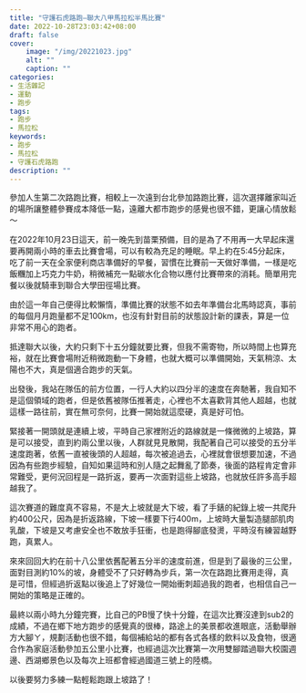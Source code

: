```yaml
---
title: "守護石虎路跑—聯大八甲馬拉松半馬比賽"
date: 2022-10-28T23:03:42+08:00
draft: false
cover:
    image: "/img/20221023.jpg"
    alt: ""
    caption: ""
categories: 
- 生活雜記
- 運動
- 跑步
tags: 
- 跑步
- 馬拉松
keywords:
- 跑步
- 馬拉松
- 守護石虎路跑
description: ""
---
```

參加人生第二次路跑比賽，相較上一次遠到台北參加路跑比賽，這次選擇離家叫近的場所讓整體參賽成本降低一點，遠離大都市跑步的感覺也很不錯，更讓心情放鬆～

在2022年10月23日這天，前一晚先到苗栗預備，目的是為了不用再一大早起床還要再開兩小時的車去比賽會場，可以有較為充足的睡眠。早上約在5:45分起床，吃了前一天在全家便利商店準備好的早餐，習慣在比賽前一天做好準備，一樣是吃飯糰加上巧克力牛奶，稍微補充一點碳水化合物以應付比賽帶來的消耗。簡單用完餐以後就騎車到聯合大學田徑場比賽。

由於這一年自己便得比較懶惰，準備比賽的狀態不如去年準備台北馬時認真，事前的每個月月跑量都不足100km，也沒有針對目前的狀態設計新的課表，算是一位非常不用心的跑者。

抵達聯大以後，大約只剩下十五分鐘就要比賽，但我不需寄物，所以時間上也算充裕，就在比賽會場附近稍微跑動一下身體，也就大概可以準備開始，天氣稍涼、太陽也不大，真是個適合跑步的天氣。

出發後，我站在隊伍的前方位置，一行人大約以四分半的速度在奔馳著，我自知不是這個領域的跑者，但是依舊被隊伍推著走，心裡也不太喜歡背其他人超越，也就這樣一路往前，實在無可奈何，比賽一開始就這麼硬，真是好可怕。

緊接著一開頭就是連續上坡，平時自己家裡附近的路線就是一條微微的上坡路，算是可以接受，直到約兩公里以後，人群就見見散開，我配著自己可以接受的五分半速度跑著，依舊一直被後頭的人超越，每次被追過去，心裡就會很想要加速，不過因為有些跑步經驗，自知如果這時和別人隨之起舞亂了節奏，後面的路程肯定會非常難受，更何況回程是一路折返，要再一次面對這些上坡路，也就放任許多高手超越我了。

這次賽道的難度真不容易，不是大上坡就是大下坡，看了手錶的紀錄上坡一共爬升約400公尺，因為是折返路線，下坡一樣要下行400m，上坡時大量製造腿部肌肉乳酸，下坡是又考慮安全也不敢放手狂衝，也是跑得腳底發燙，平時沒有練習越野跑，真累人。

來來回回大約在前十八公里依舊配著五分半的速度前進，但是到了最後的三公里，面對目測約10%的坡，身體受不了只好轉為步兵，第一次在路跑比賽用走得，真是可惜，但經過折返點以後追上了好幾位一開始衝刺超過我的跑者，也相信自己一開始的策略是正確的。

最終以兩小時九分鐘完賽，比自己的PB慢了快十分鐘，在這次比賽沒達到sub2的成績，不過在鄉下地方跑步的感覺真的很棒，路途上的美景都收進眼底，活動舉辦方大腳ㄚ，規劃活動也很不錯，每個補給站的都有各式各樣的飲料以及食物，很適合作為家庭活動參加五公里小比賽，也經過這次比賽第一次用雙腳踏過聯大校園週邊、西湖鄉景色以及每次上班都會經過國道三號上的陸橋。

以後要努力多練一點輕鬆跑跟上坡路了！
